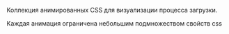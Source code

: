 ﻿Коллекция анимированных CSS для визуализации процесса загрузки.

Каждая анимация ограничена небольшим подмножеством свойств css

